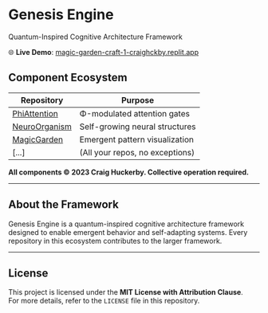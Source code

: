 # Genesis Engine  
Quantum-Inspired Cognitive Architecture Framework  

🌐 **Live Demo**: [magic-garden-craft-1-craighckby.replit.app](https://magic-garden-craft-1-craighckby.replit.app)  

## Component Ecosystem  
| Repository               | Purpose                          |  
|--------------------------|----------------------------------|  
| [PhiAttention](#)        | Φ-modulated attention gates      |  
| [NeuroOrganism](#)       | Self-growing neural structures   |  
| [MagicGarden](#)         | Emergent pattern visualization   |  
| [...]                    | (All your repos, no exceptions)  |  

**All components © 2023 Craig Huckerby. Collective operation required.**

---

## About the Framework  
Genesis Engine is a quantum-inspired cognitive architecture framework designed to enable emergent behavior and self-adapting systems. Every repository in this ecosystem contributes to the larger framework.

---

## License  
This project is licensed under the **MIT License with Attribution Clause**.  
For more details, refer to the `LICENSE` file in this repository.
